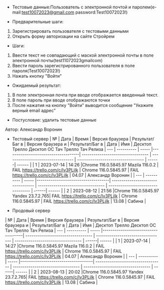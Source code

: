 * Тестовые данные:Пользователь с электронной почтой и паролем(e-mail:test10072023@gmail.com password:Test10072023!)

* Предварительные шаги:
1. Зарегистрировать пользователя с тестовыми данными
2. Открыть форму авторизации на сайте Стройрем

* Шаги:
1. Ввести текст не совпадающий с маской электронной почты в поле электронной почты(test11072023gmailcom)
2. Ввести пароль зарегистрированного пользователя в поле пароля(Test10072023!)
3. Нажать кнопку "Войти"


* Ожидаемый результат:
1. В поле электронная почта при вводе отображается введенный текст.
2. В поле пароль при вводе отображаются точки
3. После нажатия на кнопку "Войти" выводится сообщение "Укажите верный email адрес"

* Постусловие: удалить тестовые данные

Автор: Александр Воронин

* Тестовый сервер 
|  №  | Дата       | Время |           Версия браузера           |        Результат/Баг в            |             Версия браузера и       |           Результат/Баг в          |  Дата  |  Имя   |
								          Десктоп		                   Трелло Десктоп		                        ОС Тач			                  Трелло Тач	          Релиза
| --- | ---------- | ----- |-------------------------------------| ---------------------------------- | ---------------------------------- | ---------------------------------- | ------| ------  |
| 1   | 2023-07-14 | 14:26 |Chrome 116.0.5845.97 Mazila 116.0.2  | FAIL https://trello.com/c/Iv3PLjIk | Chrome 116.0.5845.97               | FAIL https://trello.com/c/Iv3PLjIk | 04.07 | Александр Воронин  |
| --- | ---------- | ----- |-------------------------------------| ---------------------------------- | ---------------------------------- | ---------------------------------- | ------| ------  |
| 2   | 2023-08-12 | 21:56 |Chrome 116.0.5845.97 Yandex 23.7.2.765| FAIL https://trello.com/c/Iv3PLjIk | Chrome 116.0.5845.97               | FAIL https://trello.com/c/Iv3PLjIk | 13.08 | Сабина  |


* Продовый сервер


|  №  | Дата       | Время |           Версия браузера           |        Результат/Баг в            |             Версия браузера и       |           Результат/Баг в          |  Дата  |  Имя   |
								          Десктоп		                   Трелло Десктоп		                        ОС Тач			                  Трелло Тач	          Релиза
| --- | ---------- | ----- |-------------------------------------| ---------------------------------- | ---------------------------------- | ---------------------------------- | ------| ------  |
| 1   | 2023-07-14 | 14:27 |Chrome 116.0.5845.97 Mazila 116.0.2  | FAIL https://trello.com/c/Iv3PLjIk | Chrome 116.0.5845.97               | FAIL https://trello.com/c/Iv3PLjIk | 04.07 | Александр Воронин  |
| --- | ---------- | ----- |-------------------------------------| ---------------------------------- | ---------------------------------- | ---------------------------------- | ------| ------  |
| 2   | 2023-08-13 | 20:02 |Chrome 116.0.5845.97 Yandex 23.7.2.765| FAIL https://trello.com/c/Iv3PLjIk | Chrome 116.0.5845.97               | FAIL https://trello.com/c/Iv3PLjIk  | 13.08 | Сабина  |


